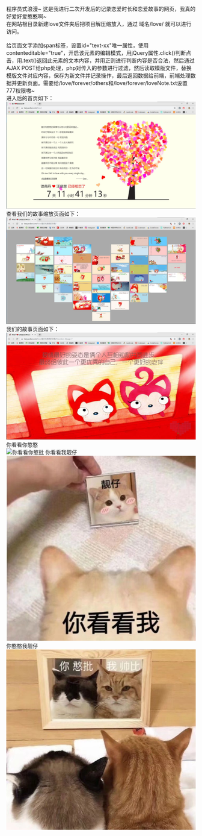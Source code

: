 程序员式浪漫~ 这是我进行二次开发后的记录恋爱时长和恋爱故事的网页，我真的好爱好爱憨憨啊~<br>
在网站根目录新建love文件夹后把项目解压缩放入，通过 域名/love/ 就可以进行访问。<br><br>
给页面文字添加span标签，设置id="text-xx"唯一属性，使用contenteditable="true"，开启该元素的编辑模式，用jQuery属性.click()判断点击，用.text()返回此元素的文本内容，并用正则进行判断内容是否合法，然后通过AJAX POST给php处理，php对传入的参数进行过滤，然后读取模版文件，替换模版文件对应内容，保存为新文件并记录操作，最后返回数据给前端，前端处理数据并更新页面。需要给/love/forever/others和/love/forever/loveNote.txt设置777权限嗷~<br>
进入后的首页如下：<br>
![恋爱树首页](/img/love.jpg)
查看我们的故事缩放页面如下：<br>
![我们的故事缩放页面](/img/heart.jpg)
我们的故事页面如下：<br>
![我们的故事中的页面](/img/story.jpg)
你看看你憨憨<br>
![你看看你憨批](/img/憨憨.jpg)
你看看我靓仔<br>
![你看看我靓仔](/img/靓仔.jpg)
你憨憨我靓仔<br>
![你憨憨我靓仔](/img/靓仔和憨憨.jpg)
